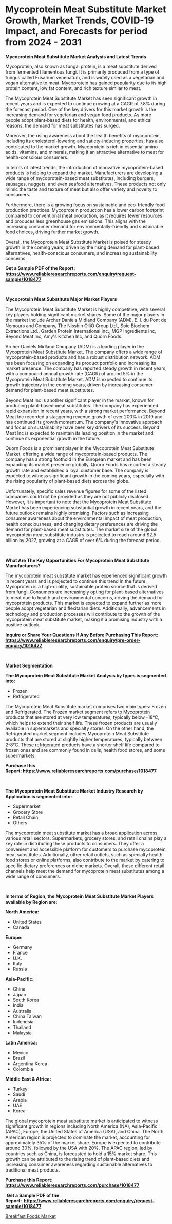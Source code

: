<p><h1>Mycoprotein Meat Substitute Market Growth, Market Trends, COVID-19 Impact, and Forecasts for period from 2024 - 2031</h1></p><p><strong>Mycoprotein Meat Substitute Market Analysis and Latest Trends</strong></p>
<p><p>Mycoprotein, also known as fungal protein, is a meat substitute derived from fermented filamentous fungi. It is primarily produced from a type of fungus called Fusarium venenatum, and is widely used as a vegetarian and vegan alternative to meat. Mycoprotein has gained popularity due to its high protein content, low fat content, and rich texture similar to meat.</p><p>The Mycoprotein Meat Substitute Market has seen significant growth in recent years and is expected to continue growing at a CAGR of 7.8% during the forecast period. One of the key drivers for this market growth is the increasing demand for vegetarian and vegan food products. As more people adopt plant-based diets for health, environmental, and ethical reasons, the demand for meat substitutes has surged.</p><p>Moreover, the rising awareness about the health benefits of mycoprotein, including its cholesterol-lowering and satiety-inducing properties, has also contributed to the market growth. Mycoprotein is rich in essential amino acids, vitamins, and minerals, making it an attractive alternative to meat for health-conscious consumers.</p><p>In terms of latest trends, the introduction of innovative mycoprotein-based products is helping to expand the market. Manufacturers are developing a wide range of mycoprotein-based meat substitutes, including burgers, sausages, nuggets, and even seafood alternatives. These products not only mimic the taste and texture of meat but also offer variety and novelty to consumers.</p><p>Furthermore, there is a growing focus on sustainable and eco-friendly food production practices. Mycoprotein production has a lower carbon footprint compared to conventional meat production, as it requires fewer resources and produces less greenhouse gas emissions. This aligns with the increasing consumer demand for environmentally-friendly and sustainable food choices, driving further market growth.</p><p>Overall, the Mycoprotein Meat Substitute Market is poised for steady growth in the coming years, driven by the rising demand for plant-based alternatives, health-conscious consumers, and increasing sustainability concerns.</p></p>
<p><strong>Get a Sample PDF of the Report:&nbsp; <a href="https://www.reliableresearchreports.com/enquiry/request-sample/1018477">https://www.reliableresearchreports.com/enquiry/request-sample/1018477</a></strong></p>
<p>&nbsp;</p>
<p><strong>Mycoprotein Meat Substitute Major Market Players</strong></p>
<p><p>The Mycoprotein Meat Substitute Market is highly competitive, with several key players holding significant market shares. Some of the major players in the market include Archer Daniels Midland Company (ADM), E. I. du Pont de Nemours and Company, The Nisshin OlliO Group Ltd., Soic Biochem Extractions Ltd., Garden Protein International Inc., MGP Ingredients Inc, Beyond Meat Inc, Amy's Kitchen Inc, and Quorn Foods.</p><p>Archer Daniels Midland Company (ADM) is a leading player in the Mycoprotein Meat Substitute Market. The company offers a wide range of mycoprotein-based products and has a robust distribution network. ADM has been focusing on expanding its product portfolio and increasing its market presence. The company has reported steady growth in recent years, with a compound annual growth rate (CAGR) of around 5% in the Mycoprotein Meat Substitute Market. ADM is expected to continue its growth trajectory in the coming years, driven by increasing consumer demand for plant-based meat substitutes.</p><p>Beyond Meat Inc is another significant player in the market, known for producing plant-based meat substitutes. The company has experienced rapid expansion in recent years, with a strong market performance. Beyond Meat Inc recorded a staggering revenue growth of over 200% in 2019 and has continued its growth momentum. The company's innovative approach and focus on sustainability have been key drivers of its success. Beyond Meat Inc is expected to maintain its leading position in the market and continue its exponential growth in the future.</p><p>Quorn Foods is a prominent player in the Mycoprotein Meat Substitute Market, offering a wide range of mycoprotein-based products. The company has a strong foothold in the European market and has been expanding its market presence globally. Quorn Foods has reported a steady growth rate and established a loyal customer base. The company is expected to witness significant growth in the coming years, especially with the rising popularity of plant-based diets across the globe.</p><p>Unfortunately, specific sales revenue figures for some of the listed companies could not be provided as they are not publicly disclosed. However, it is important to note that the Mycoprotein Meat Substitute Market has been experiencing substantial growth in recent years, and the future outlook remains highly promising. Factors such as increasing consumer awareness about the environmental impact of meat production, health consciousness, and changing dietary preferences are driving the demand for plant-based meat substitutes. The market size of the global mycoprotein meat substitute industry is projected to reach around $2.5 billion by 2027, growing at a CAGR of over 6% during the forecast period.</p></p>
<p>&nbsp;</p>
<p><strong>What Are The Key Opportunities For Mycoprotein Meat Substitute Manufacturers?</strong></p>
<p><p>The mycoprotein meat substitute market has experienced significant growth in recent years and is projected to continue this trend in the future. Mycoprotein is a high-quality, sustainable protein source that is derived from fungi. Consumers are increasingly opting for plant-based alternatives to meat due to health and environmental concerns, driving the demand for mycoprotein products. This market is expected to expand further as more people adopt vegetarian and flexitarian diets. Additionally, advancements in technology and production processes will contribute to the growth of the mycoprotein meat substitute market, making it a promising industry with a positive outlook.</p></p>
<p><strong>Inquire or Share Your Questions If Any Before Purchasing This Report: <a href="https://www.reliableresearchreports.com/enquiry/pre-order-enquiry/1018477">https://www.reliableresearchreports.com/enquiry/pre-order-enquiry/1018477</a></strong></p>
<p>&nbsp;</p>
<p><strong>Market Segmentation</strong></p>
<p><strong>The Mycoprotein Meat Substitute Market Analysis by types is segmented into:</strong></p>
<p><ul><li>Frozen</li><li>Refrigerated</li></ul></p>
<p><p>The Mycoprotein Meat Substitute market comprises two main types: Frozen and Refrigerated. The Frozen market segment refers to Mycoprotein products that are stored at very low temperatures, typically below -18°C, which helps to extend their shelf life. These frozen products are usually available in supermarkets and specialty stores. On the other hand, the Refrigerated market segment includes Mycoprotein Meat Substitute products that are stored at slightly higher temperatures, typically between 2-8°C. These refrigerated products have a shorter shelf life compared to frozen ones and are commonly found in delis, health food stores, and some supermarkets.</p></p>
<p><strong>Purchase this Report:&nbsp;<a href="https://www.reliableresearchreports.com/purchase/1018477">https://www.reliableresearchreports.com/purchase/1018477</a></strong></p>
<p>&nbsp;</p>
<p><strong>The Mycoprotein Meat Substitute Market Industry Research by Application is segmented into:</strong></p>
<p><ul><li>Supermarket</li><li>Grocery Store</li><li>Retail Chain</li><li>Others</li></ul></p>
<p><p>The mycoprotein meat substitute market has a broad application across various retail sectors. Supermarkets, grocery stores, and retail chains play a key role in distributing these products to consumers. They offer a convenient and accessible platform for customers to purchase mycoprotein meat substitutes. Additionally, other retail outlets, such as specialty health food stores or online platforms, also contribute to the market by catering to specific dietary preferences or niche markets. Overall, these different retail channels help meet the demand for mycoprotein meat substitutes among a wide range of consumers.</p></p>
<p>&nbsp;</p>
<p><strong>In terms of Region, the Mycoprotein Meat Substitute Market Players available by Region are:</strong></p>
<p>
    <p> <strong> North America: </strong>
        <ul>
            <li>United States</li>
            <li>Canada</li>
        </ul>
        </p> 
    <p> <strong> Europe: </strong>
        <ul>
            <li>Germany</li>
            <li>France</li>
            <li>U.K.</li>
            <li>Italy</li>
            <li>Russia</li>
        </ul>
        </p> 
    <p> <strong> Asia-Pacific: </strong>
        <ul>
            <li>China</li>
            <li>Japan</li>
            <li>South Korea</li>
            <li>India</li>
            <li>Australia</li>
            <li>China Taiwan</li>
            <li>Indonesia</li>
            <li>Thailand</li>
            <li>Malaysia</li>
        </ul>
        </p> 
    <p> <strong> Latin America: </strong>
        <ul>
            <li>Mexico</li>
            <li>Brazil</li>
            <li>Argentina Korea</li>
            <li>Colombia</li>
        </ul>
        </p> 
    <p> <strong> Middle East & Africa: </strong>
        <ul>
            <li>Turkey</li>
            <li>Saudi</li>
            <li>Arabia</li>
            <li>UAE</li>
            <li>Korea</li>
        </ul>
    </p>
    </p>
<p><p>The global mycoprotein meat substitute market is anticipated to witness significant growth in regions including North America (NA), Asia-Pacific (APAC), Europe, the United States of America (USA), and China. The North American region is projected to dominate the market, accounting for approximately 35% of the market share. Europe is expected to contribute around 30%, followed by the USA with 20%. The APAC region, led by countries such as China, is forecasted to hold a 15% market share. This growth can be attributed to the rising trend of plant-based diets and increasing consumer awareness regarding sustainable alternatives to traditional meat products.</p></p>
<p><strong>Purchase this Report: <a href="https://www.reliableresearchreports.com/purchase/1018477">https://www.reliableresearchreports.com/purchase/1018477</a></strong></p>
<p>&nbsp;<strong>Get a Sample PDF of the Report:&nbsp;&nbsp;<a href="https://www.reliableresearchreports.com/enquiry/request-sample/1018477">https://www.reliableresearchreports.com/enquiry/request-sample/1018477</a></strong></p>
<p><strong></strong></p>
<p><p><a href="https://github.com/yoshih12/Market-Research-Report-List-1/blob/main/breakfast-foods-market.md">Breakfast Foods Market</a></p></p>